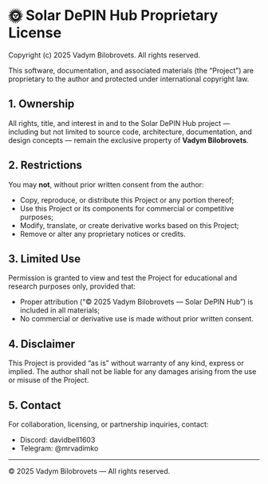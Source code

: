 # 🌞 Solar DePIN Hub Proprietary License

Copyright (c) 2025 Vadym Bilobrovets. All rights reserved.

This software, documentation, and associated materials (the “Project”) are proprietary to the author and protected under international copyright law.

## 1. Ownership
All rights, title, and interest in and to the Solar DePIN Hub project — including but not limited to source code, architecture, documentation, and design concepts — remain the exclusive property of **Vadym Bilobrovets**.

## 2. Restrictions
You may **not**, without prior written consent from the author:
- Copy, reproduce, or distribute this Project or any portion thereof;
- Use this Project or its components for commercial or competitive purposes;
- Modify, translate, or create derivative works based on this Project;
- Remove or alter any proprietary notices or credits.

## 3. Limited Use
Permission is granted to view and test the Project for educational and research purposes only, provided that:
- Proper attribution (“© 2025 Vadym Bilobrovets — Solar DePIN Hub”) is included in all materials;
- No commercial or derivative use is made without prior written consent.

## 4. Disclaimer
This Project is provided “as is” without warranty of any kind, express or implied. The author shall not be liable for any damages arising from the use or misuse of the Project.

## 5. Contact
For collaboration, licensing, or partnership inquiries, contact:
- Discord: davidbell1603
- Telegram: @mrvadimko

---

© 2025 Vadym Bilobrovets — All rights reserved.
